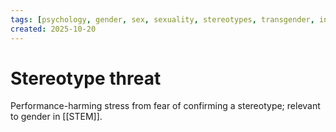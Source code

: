```yaml
---
tags: [psychology, gender, sex, sexuality, stereotypes, transgender, intersex, orientation, sexism, masculinity, STEM]
created: 2025-10-20
---
```

# Stereotype threat

Performance-harming stress from fear of confirming a stereotype; relevant to gender in [[STEM]].

